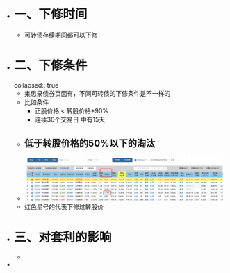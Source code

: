 - # 一、下修时间
	- 可转债存续期间都可以下修
- # 二、下修条件
  collapsed:: true
	- 集思录债券页面有，不同可转债的下修条件是不一样的
	- 比如条件
		- 正股价格  <  转股价格*90%
		- 连续30个交易日 中有15天
	- ## 低于转股价格的50%以下的淘汰
	- ![image.png](../assets/image_1668661067988_0.png)
	- 红色星号的代表下修过转股价
- # 三、对套利的影响
	-
-